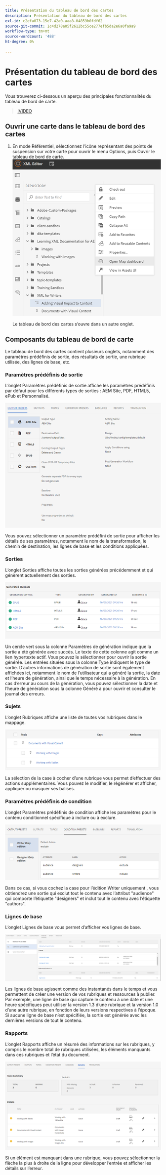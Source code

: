 ```yaml
---
title: Présentation du tableau de bord des cartes
description: Présentation du tableau de bord des cartes
exl-id: c2efa073-15e7-42a0-aaa8-04859b0fdf62
source-git-commit: 1c4d278a05f2612bc55ce277efb5da2e6a0fa9a9
workflow-type: tm+mt
source-wordcount: '488'
ht-degree: 0%

---
```


# Présentation du tableau de bord des cartes

Vous trouverez ci-dessous un aperçu des principales fonctionnalités du tableau de bord de carte.

>[!VIDEO](https://video.tv.adobe.com/v/339040?quality=12&learn=on)

## Ouvrir une carte dans le tableau de bord des cartes

1. En mode Référentiel, sélectionnez l’icône représentant des points de suspension sur votre carte pour ouvrir le menu Options, puis Ouvrir le tableau de bord de carte.
   ![images/ellipsis-map-dashboard.png](images/ellipsis-map-dashboard.png)

   Le tableau de bord des cartes s’ouvre dans un autre onglet.

## Composants du tableau de bord de carte

Le tableau de bord des cartes contient plusieurs onglets, notamment des paramètres prédéfinis de sortie, des résultats de sortie, une rubrique utilisée, des lignes de base, etc.

### Paramètres prédéfinis de sortie

L’onglet Paramètres prédéfinis de sortie affiche les paramètres prédéfinis par défaut pour les différents types de sorties : AEM Site, PDF, HTML5, ePub et Personnalisé.

![images/output-presets.png](images/output-presets.png)

Vous pouvez sélectionner un paramètre prédéfini de sortie pour afficher les détails de ses paramètres, notamment le nom de la transformation, le chemin de destination, les lignes de base et les conditions appliquées.

### Sorties

L’onglet Sorties affiche toutes les sorties générées précédemment et qui génèrent actuellement des sorties.

![images/generated-outputs.png](images/generated-outputs.png)

Un cercle vert sous la colonne Paramètres de génération indique que la sortie a été générée avec succès. Le texte de cette colonne agit comme un lien hypertexte actif. Vous pouvez le sélectionner pour ouvrir la sortie générée. Les entrées situées sous la colonne Type indiquent le type de sortie.
D’autres informations de génération de sortie sont également affichées ici, notamment le nom de l’utilisateur qui a généré la sortie, la date et l’heure de génération, ainsi que le temps nécessaire à la génération. En cas d’erreur au cours de la génération, vous pouvez sélectionner la date et l’heure de génération sous la colonne Généré à pour ouvrir et consulter le journal des erreurs.

### Sujets

L’onglet Rubriques affiche une liste de toutes vos rubriques dans le mappage.

![images/topics.png](images/topics.png)

La sélection de la case à cocher d’une rubrique vous permet d’effectuer des actions supplémentaires. Vous pouvez le modifier, le régénérer et afficher, appliquer ou masquer ses balises.

### Paramètres prédéfinis de condition

L’onglet Paramètres prédéfinis de condition affiche les paramètres pour le contenu conditionnel spécifique à inclure ou à exclure.

![images/condition-presets.png](images/condition-presets.png)

Dans ce cas, si vous cochez la case pour l’édition Writer uniquement , vous obtiendrez une sortie qui exclut tout le contenu avec l’attribut &quot;audience&quot; qui comporte l’étiquette &quot;designers&quot; et inclut tout le contenu avec l’étiquette &quot;authors&quot;.

### Lignes de base

L’onglet Lignes de base vous permet d’afficher vos lignes de base.

![images/baselines.png](images/baselines.png)

Les lignes de base agissent comme des instantanés dans le temps et vous permettent de créer une version de vos rubriques et ressources à publier. Par exemple, une ligne de base qui capture le contenu à une date et une heure spécifiques peut utiliser la version 1.3 d’une rubrique et la version 1.0 d’une autre rubrique, en fonction de leurs versions respectives à l’époque.
Si aucune ligne de base n’est spécifiée, la sortie est générée avec les dernières versions de tout le contenu.

### Rapports

L’onglet Rapports affiche un résumé des informations sur les rubriques, y compris le nombre total de rubriques utilisées, les éléments manquants dans ces rubriques et l’état du document.

![images/reports.png](images/reports.png)

Si un élément est manquant dans une rubrique, vous pouvez sélectionner la flèche la plus à droite de la ligne pour développer l’entrée et afficher les détails sur l’erreur.
